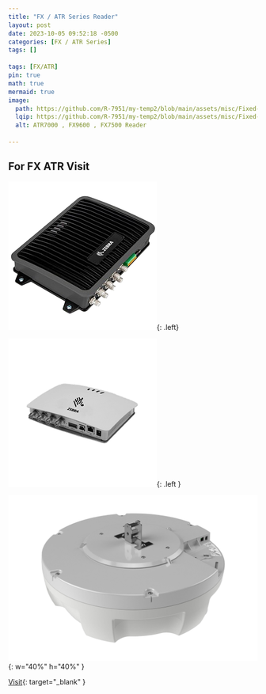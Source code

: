 ```yaml
---
title: "FX / ATR Series Reader"
layout: post
date: 2023-10-05 09:52:18 -0500
categories: [FX / ATR Series]
tags: []

tags: [FX/ATR]
pin: true
math: true
mermaid: true
image:
  path: https://github.com/R-7951/my-temp2/blob/main/assets/misc/Fixed-RFID-Readers-2.png?raw=true
  lqip: https://github.com/R-7951/my-temp2/blob/main/assets/misc/Fixed-RFID-Readers-2_LQP.png?raw=true
  alt: ATR7000 , FX9600 , FX7500 Reader
  
---
```




## For FX ATR Visit 







![Desktop View](https://github.com/R-7951/my-temp2/blob/main/assets/misc/fx9600.png?raw=true){:    .left}


![Desktop View](https://github.com/R-7951/my-temp2/blob/main/assets/misc/fx7500.png?raw=true){: .left }

![Desktop View](https://github.com/R-7951/my-temp2/blob/main/assets/misc/atr7000.png?raw=true){:   w="40%" h="40%" }




 
[Visit](https://zebradevs.github.io/rfid-ziotc-docs){: target="_blank" }


